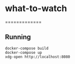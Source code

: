 # what-to-watch
=============

## Running
```
docker-compose build
docker-compose up
xdg-open http://localhost:8080
```

